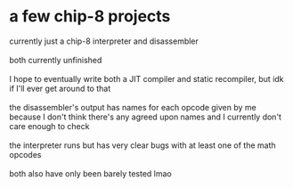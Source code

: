 # a few chip-8 projects

currently just a chip-8 interpreter and disassembler<br><br>
both currently unfinished<br><br>
I hope to eventually write both a JIT compiler and static recompiler, but idk if I'll ever get around to that<br><br>
the disassembler's output has names for each opcode given by me because I don't think there's any agreed upon names and I currently don't care enough to check<br><br>
the interpreter runs but has very clear bugs with at least one of the math opcodes<br><br>
both also have only been barely tested lmao<br><br>
